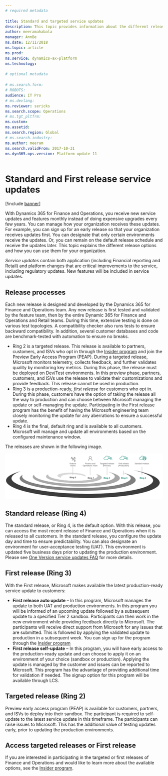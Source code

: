 ```yaml
---
# required metadata

title: Standard and targeted service updates
description: This topic provides information about the different release options for Microsoft Dynamics 365 for Finance and Operations.
author: meeramahabala
manager: AnnBe
ms.date: 12/11/2018
ms.topic: article
ms.prod: 
ms.service: dynamics-ax-platform
ms.technology: 

# optional metadata

# ms.search.form: 
# ROBOTS: 
audience: IT Pro
# ms.devlang: 
ms.reviewer: sericks
ms.search.scope: Operations
# ms.tgt_pltfrm: 
ms.custom: 
ms.assetid: 
ms.search.region: Global
# ms.search.industry: 
ms.author: meeram
ms.search.validFrom: 2017-10-31
ms.dyn365.ops.version: Platform update 11
---
```


# Standard and First release service updates

[!include [banner](../includes/banner.md)]

With Dynamics 365 for Finance and Operations, you receive new service updates and features monthly instead of doing expensive upgrades every few years. You can manage how your organization receives these updates. For example, you can sign up for an early release so that your organization receives updates first. You can designate that only certain environments receive the updates. Or, you can remain on the default release schedule and receive the updates later. This topic explains the different release options and how you can use them for your organization.

*Service updates* contain both application (including Financial reporting and Retail) and platform changes that are critical improvements to the service, including regulatory updates. New features will be included in service updates.

## Release processes

Each new release is designed and developed by the Dynamics 365 for Finance and Operations team. Any new release is first tested and validated by the feature team, then by the entire Dynamic 365 for Finance and Operations and Retail teams. During this time, extensive testing is done on various test topologies. A compatibility checker also runs tests to ensure backward compatibility. In addition, several customer databases and code are benchmark-tested with automation to ensure no breaks.

- Ring 2 is a targeted release. This release is available to partners, customers, and ISVs who opt in through the [Insider program](https://experience.dynamics.com/) and join the Preview Early Access Program (PEAP). During a targeted release, Microsoft monitors telemetry, collects feedback, and further validates quality by monitoring key metrics. During this phase, the release must be deployed on Dev/Test environments. In this preview phase, partners, customers, and ISVs use the release to validate their customizations and provide feedback. This release cannot be used in production.
- Ring 3 is a production-ready, *first release* for customers who opt in. During this phase, customers have the option of taking the release all the way to production and can choose between Microsoft managing the update or self-managing the update. Participating in the First release program has the benefit of having the Microsoft engineering team closely monitoring the update for any aberrations to ensure a successful update.
- Ring 4 is the final, default ring and is available to all customers. Microsoft will manage and update all environments based on the configured maintenance window.

The releases are shown in the following image.

![Release process](media/release-process.png)

## Standard release (Ring 4)

The standard release, or Ring 4, is the default option. With this release, you can access the most recent release of Finance and Operations when it is released to all customers. In the standard release, you configure the update day and time to ensure predictability. You can also designate an environment for user-acceptance testing (UAT). This environment is updated five business days prior to updating the production environment. Please see [One Version service updates FAQ](https://docs.microsoft.com/dynamics365/unified-operations/fin-and-ops/get-started/one-version) for more details.

## First release (Ring 3)

With the First release, Microsoft makes available the latest production-ready service update to customers:

- **First release auto update** – In this program, Microsoft manages the update to both UAT and production environments. In this program you will be informed of an upcoming update followed by a subsequent update to a specified Tier 2 sandbox. Participants can then work in the new environment while providing feedback directly to Microsoft. The participants will receive direct support from Microsoft for any issues that are submitted. This is followed by applying the validated update to production in a subsequent week. You can sign up for the program through the [Insider program](https://experience.dynamics.com/)
- **First release self-update** – In this program, you will have early access to the production-ready update and can choose to apply it on an environment of your choice (sandbox or production). Applying the update is managed by the customer and issues can be reported to Microsoft. This program has the advantage of providing additional time for validation if needed. The signup option for this program will be available through LCS.

## Targeted release (Ring 2)

Preview early access program (PEAP) is available for customers, partners, and ISVs to deploy into their sandbox. The participant is required to self-update to the latest service update in this timeframe. The participants can raise issues to Microsoft. This has the additional value of testing updates early, prior to updating the production environments.

## Access targeted releases or First release 

If you are interested in participating in the targeted or first releases of Finance and Operations and would like to learn more about the available options, see the [Insider program](https://experience.dynamics.com/).
